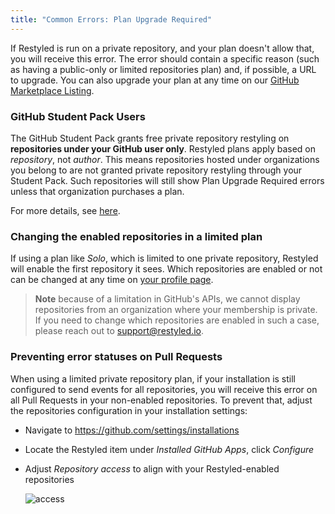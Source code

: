```yaml
---
title: "Common Errors: Plan Upgrade Required"
---
```


If Restyled is run on a private repository, and your plan doesn't allow that, you will receive this error. The error should contain a specific reason (such as having a public-only or limited repositories plan) and, if possible, a URL to upgrade. You can also upgrade your plan at any time on our [GitHub Marketplace Listing](https://github.com/marketplace/restyled-io).

### GitHub Student Pack Users

The GitHub Student Pack grants free private repository restyling on **repositories under your GitHub user only**. Restyled plans apply based on _repository_, not _author_. This means repositories hosted under organizations you belong to are not granted private repository restyling through your Student Pack. Such repositories will still show Plan Upgrade Required errors unless that organization purchases a plan.

For more details, see [here](https://github.com/restyled-io/restyled.io/wiki/Missing-GitHub-Student-Developer-Pack-Plan).

### Changing the enabled repositories in a limited plan

If using a plan like _Solo_, which is limited to one private repository, Restyled will enable the first repository it sees. Which repositories are enabled or not can be changed at any time on [your profile page](https://restyled.io/profile).

> **Note**
> because of a limitation in GitHub's APIs, we cannot display repositories from an organization where your membership is private. If you need to change which repositories are enabled in such a case, please reach out to support@restyled.io.

### Preventing error statuses on Pull Requests

When using a limited private repository plan, if your installation is still configured to send events for all repositories, you will receive this error on all Pull Requests in your non-enabled repositories. To prevent that, adjust the repositories configuration in your installation settings:

- Navigate to https://github.com/settings/installations
- Locate the Restyled item under _Installed GitHub Apps_, click _Configure_
- Adjust _Repository access_ to align with your Restyled-enabled repositories

  ![access](https://github.com/restyled-io/restyled.io/assets/50812/6d89fa8c-58cd-4483-9320-20904a3a0837)